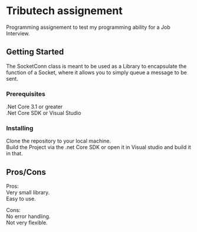 # Tributech assignement

Programming assignement to test my programming ability for a Job Interview.

## Getting Started

The SocketConn class is meant to be used as a Library to encapsulate the function of a Socket, where it allows you to simply queue a message to be sent.

### Prerequisites

.Net Core 3.1 or greater  
.Net Core SDK or Visual Studio


### Installing

Clone the repository to your local machine.  
Build the Project via the .net Core SDK or open it in Visual studio and build it in that.


## Pros/Cons

Pros:  
Very small library.  
Easy to use.  

Cons:  
No error handling.  
Not very flexible.  
